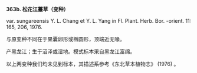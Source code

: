 **363b. 松花江薹草（变种）**

var. sungareensis Y. L. Chang et Y. L. Yang in Fl. Plant. Herb. Bor. -orient. 11: 165, 206, 1976.

与原变种不同在于果囊卵形或椭圆形，顶端近无喙。

产黑龙江；生于沼泽或湿地。模式标本采自黑龙江富绵。

以上两变种我们均未见到标本，其描述系参考《东北草本植物志》 (1976) 。

